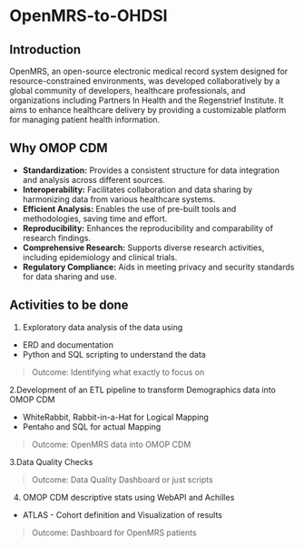 # OpenMRS-to-OHDSI

## Introduction
OpenMRS, an open-source electronic medical record system designed for resource-constrained environments, was developed collaboratively by a global community of developers, healthcare professionals, and organizations including Partners In Health and the Regenstrief Institute. It aims to enhance healthcare delivery by providing a customizable platform for managing patient health information.

## Why OMOP CDM
* **Standardization:** Provides a consistent structure for data integration and analysis across different sources.
* **Interoperability:** Facilitates collaboration and data sharing by harmonizing data from various healthcare systems.
* **Efficient Analysis:** Enables the use of pre-built tools and methodologies, saving time and effort.
* **Reproducibility:** Enhances the reproducibility and comparability of research findings.
* **Comprehensive Research:** Supports diverse research activities, including epidemiology and clinical trials.
* **Regulatory Compliance:** Aids in meeting privacy and security standards for data sharing and use.


## Activities to be done
1. Exploratory data analysis of the data using 
  * ERD and documentation
  * Python and SQL scripting to understand the data
> Outcome: Identifying what exactly to focus on

2.Development of an ETL pipeline to transform Demographics data into OMOP CDM
  * WhiteRabbit, Rabbit-in-a-Hat for Logical Mapping
* Pentaho and SQL for actual Mapping
>	Outcome: OpenMRS data into OMOP CDM

3.Data Quality Checks
> Outcome: Data Quality Dashboard or just scripts

4. OMOP CDM descriptive stats using WebAPI and Achilles
  * ATLAS - Cohort definition and Visualization of results
> Outcome: Dashboard for OpenMRS patients
